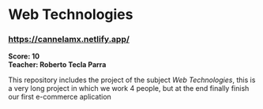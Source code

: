 # Web Technologies
### https://cannelamx.netlify.app/

**Score: 10**  
**Teacher: Roberto Tecla Parra**

This repository includes the project of the subject *Web Technologies*, this is a very long project in which we work 4 people, but at the end finally finish our first e-commerce aplication
